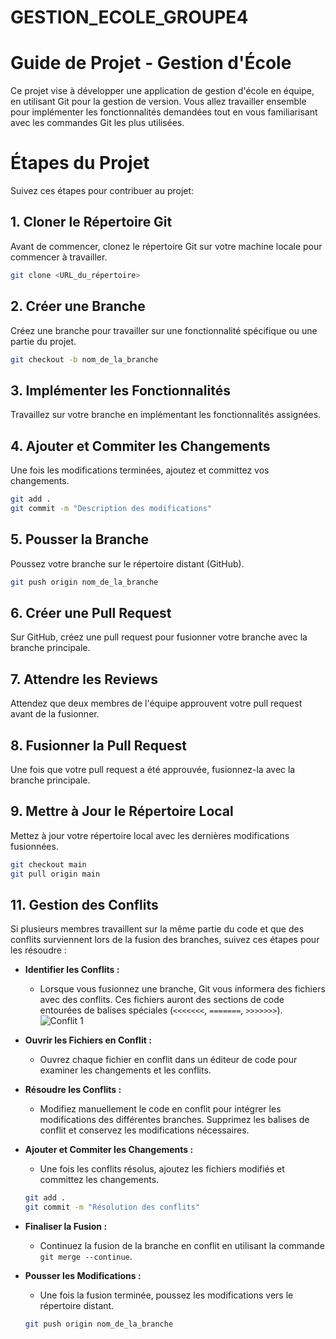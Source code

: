 # GESTION_ECOLE_GROUPE4

# Guide de Projet - Gestion d'École
Ce projet vise à développer une application de gestion d'école en équipe, en utilisant Git pour la gestion de version. Vous allez travailler ensemble pour implémenter les fonctionnalités demandées tout en vous familiarisant avec les commandes Git les plus utilisées.

# Étapes du Projet
Suivez ces étapes pour contribuer au projet:

## 1. Cloner le Répertoire Git
Avant de commencer, clonez le répertoire Git sur votre machine locale pour commencer à travailler.

```bash
git clone <URL_du_répertoire>
```

## 2. Créer une Branche
Créez une branche pour travailler sur une fonctionnalité spécifique ou une partie du projet.

```bash
git checkout -b nom_de_la_branche
```

## 3. Implémenter les Fonctionnalités
Travaillez sur votre branche en implémentant les fonctionnalités assignées.

## 4. Ajouter et Commiter les Changements
Une fois les modifications terminées, ajoutez et committez vos changements.

```bash
git add .
git commit -m "Description des modifications"
```

## 5. Pousser la Branche
Poussez votre branche sur le répertoire distant (GitHub).

```bash
git push origin nom_de_la_branche
```

## 6. Créer une Pull Request
Sur GitHub, créez une pull request pour fusionner votre branche avec la branche principale.

## 7. Attendre les Reviews
Attendez que deux membres de l'équipe approuvent votre pull request avant de la fusionner.

## 8. Fusionner la Pull Request
Une fois que votre pull request a été approuvée, fusionnez-la avec la branche principale.

## 9. Mettre à Jour le Répertoire Local
Mettez à jour votre répertoire local avec les dernières modifications fusionnées.

```bash
git checkout main
git pull origin main
```

## 11. Gestion des Conflits
Si plusieurs membres travaillent sur la même partie du code et que des conflits surviennent lors de la fusion des branches, suivez ces étapes pour les résoudre :

- **Identifier les Conflits :**
  - Lorsque vous fusionnez une branche, Git vous informera des fichiers avec des conflits. Ces fichiers auront des sections de code entourées de balises spéciales (`<<<<<<<`, `=======`, `>>>>>>>`).
![Conflit 1](https://github.com/SanaBenHammouda/GESTION_ECOLE_GROUPE4/assets/133594690/5859934f-521e-42e1-8dcb-b8a4da653040)

- **Ouvrir les Fichiers en Conflit :**
  - Ouvrez chaque fichier en conflit dans un éditeur de code pour examiner les changements et les conflits.
- **Résoudre les Conflits :**
  - Modifiez manuellement le code en conflit pour intégrer les modifications des différentes branches. Supprimez les balises de conflit et conservez les modifications nécessaires.
- **Ajouter et Commiter les Changements :**
  - Une fois les conflits résolus, ajoutez les fichiers modifiés et committez les changements.
  ```bash
  git add .
  git commit -m "Résolution des conflits"
  ```
- **Finaliser la Fusion :**
  - Continuez la fusion de la branche en conflit en utilisant la commande `git merge --continue`.
- **Pousser les Modifications :**
  - Une fois la fusion terminée, poussez les modifications vers le répertoire distant.
  ```bash
  git push origin nom_de_la_branche
  ```
